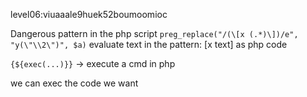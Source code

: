 level06:viuaaale9huek52boumoomioc

Dangerous pattern in the php script
`preg_replace("/(\[x (.*)\])/e", "y(\"\\2\")", $a)`
evaluate text in the pattern: [x text] as php code

`{${exec(...)}}` -> execute a cmd in php

we can exec the code we want